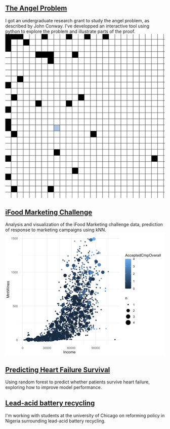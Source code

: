 ## [The Angel Problem](pages/angel.md)
I got an undergraduate research grant to study the angel problem, as described by John Conway. I've developped an interactive tool using python to explore the problem and illustrate parts of the proof. 
![preview](assets/angel.png)

## [iFood Marketing Challenge](pages/ifood.md)
Analysis and visualization of the iFood Marketing challenge data, prediction of response to marketing campaigns using kNN. ![preview](assets/ifood.png)

## [Predicting Heart Failure Survival](pages/heart.md)
Using random forest to predict whether patients survive heart failure, exploring how to improve model performance.

## [Lead-acid battery recycling](https://leadbatteries.substack.com/)
I'm working with students at the university of Chicago on reforming policy in Nigeria surrounding lead-acid battery recycling. 
